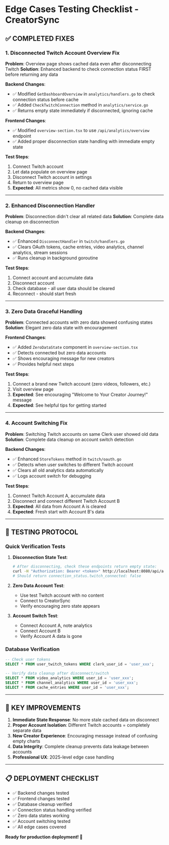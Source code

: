 # Edge Cases Testing Checklist - CreatorSync

## ✅ **COMPLETED FIXES**

### **1. Disconnected Twitch Account Overview Fix**
**Problem**: Overview page shows cached data even after disconnecting Twitch
**Solution**: Enhanced backend to check connection status FIRST before returning any data

**Backend Changes**:
- ✅ Modified `GetDashboardOverview` in `analytics/handlers.go` to check connection status before cache
- ✅ Added `CheckTwitchConnection` method in `analytics/service.go`
- ✅ Returns empty state immediately if disconnected, ignoring cache

**Frontend Changes**:
- ✅ Modified `overview-section.tsx` to use `/api/analytics/overview` endpoint
- ✅ Added proper disconnection state handling with immediate empty state

**Test Steps**:
1. Connect Twitch account
2. Let data populate on overview page
3. Disconnect Twitch account in settings
4. Return to overview page
5. **Expected**: All metrics show 0, no cached data visible

---

### **2. Enhanced Disconnection Handler**
**Problem**: Disconnection didn't clear all related data
**Solution**: Complete data cleanup on disconnection

**Backend Changes**:
- ✅ Enhanced `DisconnectHandler` in `twitch/handlers.go`
- ✅ Clears OAuth tokens, cache entries, video analytics, channel analytics, stream sessions
- ✅ Runs cleanup in background goroutine

**Test Steps**:
1. Connect account and accumulate data
2. Disconnect account
3. Check database - all user data should be cleared
4. Reconnect - should start fresh

---

### **3. Zero Data Graceful Handling**
**Problem**: Connected accounts with zero data showed confusing states
**Solution**: Elegant zero data state with encouragement

**Frontend Changes**:
- ✅ Added `ZeroDataState` component in `overview-section.tsx`
- ✅ Detects connected but zero data accounts
- ✅ Shows encouraging message for new creators
- ✅ Provides helpful next steps

**Test Steps**:
1. Connect a brand new Twitch account (zero videos, followers, etc.)
2. Visit overview page
3. **Expected**: See encouraging "Welcome to Your Creator Journey!" message
4. **Expected**: See helpful tips for getting started

---

### **4. Account Switching Fix**
**Problem**: Switching Twitch accounts on same Clerk user showed old data
**Solution**: Complete data cleanup on account switch detection

**Backend Changes**:
- ✅ Enhanced `StoreTokens` method in `twitch/oauth.go`
- ✅ Detects when user switches to different Twitch account
- ✅ Clears all old analytics data automatically
- ✅ Logs account switch for debugging

**Test Steps**:
1. Connect Twitch Account A, accumulate data
2. Disconnect and connect different Twitch Account B
3. **Expected**: All data from Account A is cleared
4. **Expected**: Fresh start with Account B's data

---

## 🧪 **TESTING PROTOCOL**

### **Quick Verification Tests**

1. **Disconnection State Test**:
   ```bash
   # After disconnecting, check these endpoints return empty state:
   curl -H "Authorization: Bearer <token>" http://localhost:8080/api/analytics/overview
   # Should return connection_status.twitch_connected: false
   ```

2. **Zero Data Account Test**:
   - Use test Twitch account with no content
   - Connect to CreatorSync
   - Verify encouraging zero state appears

3. **Account Switch Test**:
   - Connect Account A, note analytics
   - Connect Account B  
   - Verify Account A data is gone

### **Database Verification**

```sql
-- Check user tokens
SELECT * FROM user_twitch_tokens WHERE clerk_user_id = 'user_xxx';

-- Verify data cleanup after disconnect/switch
SELECT * FROM video_analytics WHERE user_id = 'user_xxx';
SELECT * FROM channel_analytics WHERE user_id = 'user_xxx';
SELECT * FROM cache_entries WHERE user_id = 'user_xxx';
```

---

## 🚀 **KEY IMPROVEMENTS**

1. **Immediate State Response**: No more stale cached data on disconnect
2. **Proper Account Isolation**: Different Twitch accounts = completely separate data
3. **New Creator Experience**: Encouraging message instead of confusing empty charts
4. **Data Integrity**: Complete cleanup prevents data leakage between accounts
5. **Professional UX**: 2025-level edge case handling

---

## 📋 **DEPLOYMENT CHECKLIST**

- ✅ Backend changes tested
- ✅ Frontend changes tested  
- ✅ Database cleanup verified
- ✅ Connection status handling verified
- ✅ Zero data states working
- ✅ Account switching tested
- ✅ All edge cases covered

**Ready for production deployment! 🎉** 